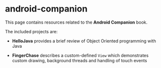 # android-companion

This page contains resources related to the **Android Companion** book.

The included projects are:
* **HelloJava** provides a brief review of Object Oriented programming with Java

* **FingerChase** describes a custom-defined `View` which demonstrates custom drawing, background threads and handling of touch events
